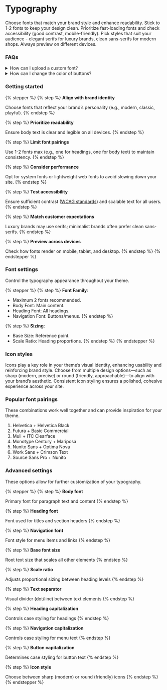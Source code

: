 # Typography

Choose fonts that match your brand style and enhance readability. Stick to 1-2 fonts to keep your design clean. Prioritize fast-loading fonts and check accessibility (good contrast, mobile-friendly). Pick styles that suit your audience - elegant serifs for luxury brands, clean sans-serifs for modern shops. Always preview on different devices.



### FAQs

<details>

<summary>How can I upload a custom font?</summary>

[https://help.brickspacelab.com/use-a-custom-font#installing-a-custom-font](https://help.brickspacelab.com/use-a-custom-font#installing-a-custom-font)

</details>

<details>

<summary>How can I change the color of buttons?</summary>

[http://help.brickspacelab.com/developer-guides/advanced-customizations#change-the-color-of-a-button](http://help.brickspacelab.com/developer-guides/advanced-customizations#change-the-color-of-a-button)

</details>



### Getting started

{% stepper %}
{% step %}
**Align with brand identity**

&#x20;Choose fonts that reflect your brand’s personality (e.g., modern, classic, playful).
{% endstep %}

{% step %}
**Prioritize readability**

&#x20;Ensure body text is clear and legible on all devices.
{% endstep %}

{% step %}
**Limit font pairings**

Use 1-2 fonts max (e.g., one for headings, one for body text) to maintain consistency.
{% endstep %}

{% step %}
**Consider performance**

Opt for system fonts or lightweight web fonts to avoid slowing down your site.
{% endstep %}

{% step %}
**Test accessibility**

Ensure sufficient contrast ([WCAG standards](https://www.audioeye.com/lp/wcag-web-compliance/?utm_adgroup=WCAG-Test\&utm_source=google\&utm_medium=paidsearch\&utm_campaign=Generic-WCAG-Testing-Free-Site-Scan-97F\&utm_term=wcag%20test\&utm_content=\&hsa_acc=3628656526\&hsa_cam=20558467141\&hsa_grp=155189112404\&hsa_ad=722995104867\&hsa_src=g\&hsa_tgt=kwd-302642280442\&hsa_kw=wcag%20test\&hsa_mt=b\&hsa_net=adwords\&hsa_ver=3\&gad_source=1\&gad_campaignid=20558467141\&gbraid=0AAAAADkp9oAgY5lRKh-HbY7WjakyD4D85\&gclid=CjwKCAjwuIbBBhBvEiwAsNypvaAlnponeQImSyNHeCo8LU7djysPFF178lEcq1pkApDXR_YytunKmRoCnfMQAvD_BwE)) and scalable text for all users.
{% endstep %}

{% step %}
**Match customer expectations**

Luxury brands may use serifs; minimalist brands often prefer clean sans-serifs.
{% endstep %}

{% step %}
**Preview across devices**

Check how fonts render on mobile, tablet, and desktop.
{% endstep %}
{% endstepper %}

### Font settings

Control the typography appearance throughout your theme.

{% stepper %}
{% step %}
**Font Family**:

* Maximum 2 fonts recommended.
* Body Font: Main content.
* Heading Font: All headings.
* Navigation Font: Buttons/menus.
{% endstep %}

{% step %}
**Sizing**:

* Base Size: Reference point.
* Scale Ratio: Heading proportions.
{% endstep %}
{% endstepper %}

### Icon styles

Icons play a key role in your theme’s visual identity, enhancing usability and reinforcing brand style. Choose from multiple design options—such as sharp (modern, precise) or round (friendly, approachable)—to align with your brand’s aesthetic. Consistent icon styling ensures a polished, cohesive experience across your site.

### Popular font pairings

These combinations work well together and can provide inspiration for your theme.

1. Helvetica + Helvetica Black
2. Futura + Basic Commercial
3. Muli + ITC Clearface
4. Monotype Century + Mariposa
5. Nunito Sans + Optima Nova
6. Work Sans + Crimson Text
7. Source Sans Pro + Nunito

### Advanced settings

These options allow for further customization of your typography.

{% stepper %}
{% step %}
**Body font**

Primary font for paragraph text and content
{% endstep %}

{% step %}
**Heading font**

Font used for titles and section headers
{% endstep %}

{% step %}
**Navigation font**&#x20;

Font style for menu items and links
{% endstep %}

{% step %}
**Base font size**&#x20;

Root text size that scales all other elements
{% endstep %}

{% step %}
**Scale ratio**&#x20;

Adjusts proportional sizing between heading levels
{% endstep %}

{% step %}
**Text separator**&#x20;

Visual divider (dot/line) between text elements
{% endstep %}

{% step %}
**Heading capitalization**&#x20;

Controls case styling for headings
{% endstep %}

{% step %}
**Navigation capitalization**

Controls case styling for menu text
{% endstep %}

{% step %}
**Button capitalization**

Determines case styling for button text
{% endstep %}

{% step %}
**Icon style**

Choose between sharp (modern) or round (friendly) icons
{% endstep %}
{% endstepper %}
